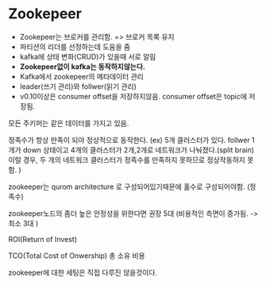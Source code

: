 # Zookepeer
- Zookepeer는 브로커를 관리함. => 브로커 목록 유지
- 파티션의 리더를 선정하는데 도움을 줌
- kafka에 상태 변화(CRUD)가 있을때 서로 알림
- **Zookepeer없이 kafka는 동작하지않는다.**
- Kafka에서 zookepeer의 메타데이터 관리
- leader(쓰기 관리)와 follwer(읽기 관리)
- v0.10이상은 consumer offset을 저장하지않음.
  consumer offset은 topic에 저장됨.






모든 주키퍼는 같은 데이터를 가지고 있음.

정족수가 항상 만족이 되야 정상적으로 동작한다. (ex) 5개 클러스터가 있다. follwer 1개가 down 상태이고 4개의 클러스터가 2개,2개로 네트워크가 나눠졌다.(split brain) 이럴 경우, 두 개의 네트워크 클러스터가 정족수를 만족하지 못하므로 정상작동하지 못함. )

zookeeper는 qurom architecture 로 구성되어있기때문에 홀수로 구성되어야함. (정족수)

zookeeper노드의 좀더 높은 안정성을 위한다면 권장 5대 (비용적인 측면이 증가됨. -> 최소 3대 )



ROI(Return of Invest)

TCO(Total Cost of Onwership) 총 소유 비용

zookeeper에 대한 세팅은 직접 다루진 않을것이다.
